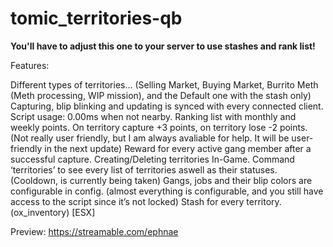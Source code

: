 # tomic_territories-qb

**You'll have to adjust this one to your server to use stashes and rank list!**

Features:

Different types of territories… (Selling Market, Buying Market, Burrito Meth (Meth processing, WIP mission), and the Default one with the stash only) Capturing, blip blinking and updating is synced with every connected client. Script usage: 0.00ms when not nearby. Ranking list with monthly and weekly points. On territory capture +3 points, on territory lose -2 points. (Not really user friendly, but I am always avaliable for help. It will be user-friendly in the next update) Reward for every active gang member after a successful capture. Creating/Deleting territories In-Game. Command ‘territories’ to see every list of territories aswell as their statuses. (Cooldown, is currently being taken) Gangs, jobs and their blip colors are configurable in config. (almost everything is configurable, and you still have access to the script since it’s not locked) Stash for every territory. (ox_inventory) [ESX]

Preview: https://streamable.com/ephnae
